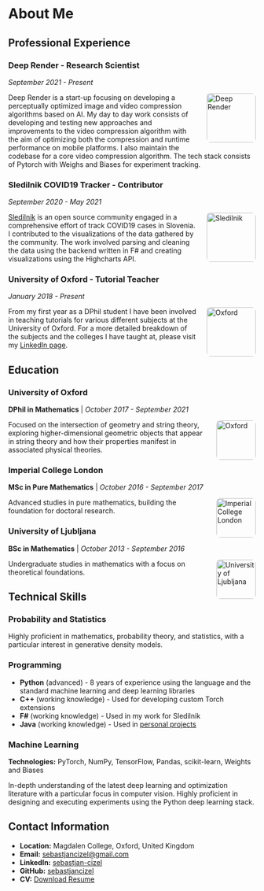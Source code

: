 # About Me

## Professional Experience

### Deep Render - Research Scientist

_September 2021 - Present_

<div style="float: right; margin-left: 20px; margin-bottom: 10px;">
  <img src="../assets/images/dr.jpeg" alt="Deep Render" style="width: 100px; border-radius: 8px;">
</div>

Deep Render is a start-up focusing on developing a perceptually optimized image and video compression algorithms based on AI. My day to day work consists of developing and testing new approaches and improvements to the video compression algorithm with the aim of optimizing both the compression and runtime performance on mobile platforms. I also maintain the codebase for a core video compression algorithm. The tech stack consists of Pytorch with Weighs and Biases for experiment tracking.

### Sledilnik COVID19 Tracker - Contributor

_September 2020 - May 2021_

<div style="float: right; margin-left: 20px; margin-bottom: 10px;">
  <img src="../assets/images/sledilnik.jpg" alt="Sledilnik" style="width: 100px; border-radius: 8px;">
</div>

[Sledilnik](https://covid-19.sledilnik.org/en/team) is an open source community engaged in a comprehensive effort of track COVID19 cases in Slovenia. I contributed to the visualizations of the data gathered by the community. The work involved parsing and cleaning the data using the backend written in F# and creating visualizations using the Highcharts API.

### University of Oxford - Tutorial Teacher

_January 2018 - Present_

<div style="float: right; margin-left: 20px; margin-bottom: 10px;">
  <img src="../assets/images/oxford-logo.jpg" alt="Oxford" style="width: 100px; border-radius: 8px;">
</div>

From my first year as a DPhil student I have been involved in teaching tutorials for various different subjects at the University of Oxford. For a more detailed breakdown of the subjects and the colleges I have taught at, please visit my [LinkedIn page](https://www.linkedin.com/in/sebastjan-cizel/).

## Education

### University of Oxford

**DPhil in Mathematics** | _October 2017 - September 2021_

<div style="float: right; margin-left: 20px; margin-bottom: 10px;">
  <img src="../assets/images/oxford-logo.jpg" alt="Oxford" style="width: 80px; border-radius: 8px;">
</div>

Focused on the intersection of geometry and string theory, exploring higher-dimensional geometric objects that appear in string theory and how their properties manifest in associated physical theories.

### Imperial College London

**MSc in Pure Mathematics** | _October 2016 - September 2017_

<div style="float: right; margin-left: 20px; margin-bottom: 10px;">
  <img src="../assets/images/icl-logo.jpg" alt="Imperial College London" style="width: 80px; border-radius: 8px;">
</div>

Advanced studies in pure mathematics, building the foundation for doctoral research.

### University of Ljubljana

**BSc in Mathematics** | _October 2013 - September 2016_

<div style="float: right; margin-left: 20px; margin-bottom: 10px;">
  <img src="../assets/images/unilj-logo.jpg" alt="University of Ljubljana" style="width: 80px; border-radius: 8px;">
</div>

Undergraduate studies in mathematics with a focus on theoretical foundations.

## Technical Skills

### Probability and Statistics

Highly proficient in mathematics, probability theory, and statistics, with a particular interest in generative density models.

### Programming

- **Python** (advanced) - 8 years of experience using the language and the standard machine learning and deep learning libraries
- **C++** (working knowledge) - Used for developing custom Torch extensions
- **F#** (working knowledge) - Used in my work for Sledilnik
- **Java** (working knowledge) - Used in [personal projects](https://github.com/sebastjancizel/jlox)

### Machine Learning

**Technologies:** PyTorch, NumPy, TensorFlow, Pandas, scikit-learn, Weights and Biases

In-depth understanding of the latest deep learning and optimization literature with a particular focus in computer vision. Highly proficient in designing and executing experiments using the Python deep learning stack.

## Contact Information

- **Location:** Magdalen College, Oxford, United Kingdom
- **Email:** [sebastjancizel@gmail.com](mailto:sebastjancizel@gmail.com)
- **LinkedIn:** [sebastjan-cizel](https://www.linkedin.com/in/sebastjan-cizel)
- **GitHub:** [sebastjancizel](https://github.com/sebastjancizel)
- **CV:** [Download Resume](https://www.dropbox.com/s/humefrhq1zvujay/Resume_CizelSebastjan.pdf?dl=0)
